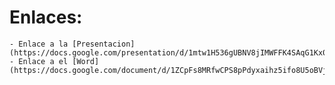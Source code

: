 # Enlaces:
    - Enlace a la [Presentacion](https://docs.google.com/presentation/d/1mtw1H536gUBNV8jIMWFFK4SAqG1Kx0SDucU0T54Ygq4/edit#slide=id.p)
    - Enlace a el [Word](https://docs.google.com/document/d/1ZCpFs8MRfwCPS8pPdyxaihz5ifo8U5oBVjV0EHqnTew/edit)